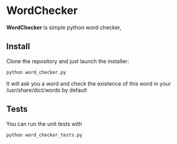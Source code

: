 WordChecker
===========

**WordChecker** is simple python word checker,


Install
-------
Clone the repository and just launch the installer:

    python word_checker.py

It will ask you a word and check the existence of this word in your /usr/share/dict/words by default

Tests
-------

You can run the unit tests with 

    python word_checker_tests.py


